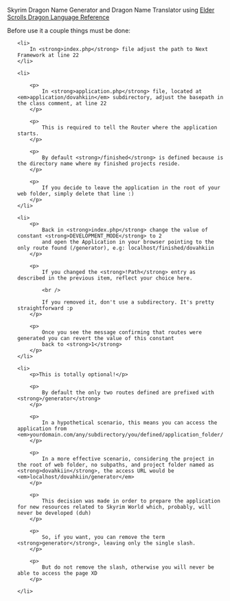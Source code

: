 Skyrim Dragon Name Generator and Dragon Name Translator using
<a href="http://elderscrolls.wikia.com/wiki/Dragon_Language" rel="nofollow">	Elder Scrolls Dragon Language Reference
</a>

Before use it a couple things must be done:

<ol>

	<li>
		In <strong>index.php</strong> file adjust the path to Next Framework at line 22
	</li>

	<li>

		<p>
			In <strong>application.php</strong> file, located at <em>application/dovahkiin</em> subdirectory, adjust the basepath in the class comment, at line 22
		</p>

		<p>
			This is required to tell the Router where the application starts.
		</p>

		<p>
			By default <strong>/finished</strong> is defined because is the directory name where my finished projects reside.
		</p>

		<p>
			If you decide to leave the application in the root of your web folder, simply delete that line :)
		</p>
	</li>

	<li>
		<p>
			Back in <strong>index.php</strong> change the value of constant <strong>DEVELOPMENT_MODE</strong> to 2
			and open the Application in your browser pointing to the only route found (/generator), e.g: localhost/finished/dovahkiin
		</p>

		<p>
			If you changed the <strong>!Path</strong> entry as described in the previous item, reflect your choice here.

			<br />

			If you removed it, don't use a subdirectory. It's pretty straightforward :p
		</p>

		<p>
			Once you see the message confirming that routes were generated you can revert the value of this constant
			back to <strong>1</strong>
		</p>
	</li>

	<li>
		<p>This is totally optional!</p>

		<p>
			By default the only two routes defined are prefixed with <strong>/generator</strong>
		</p>

		<p>
			In a hypothetical scenario, this means you can access the application from <em>yourdomain.com/any/subdirectory/you/defined/application_folder/generator<em>
		</p>

		<p>
			In a more effective scenario, considering the project in the root of web folder, no subpaths, and project folder named as <strong>dovahkiin</strong>, the access URL would be <em>localhost/dovahkiin/generator</em>
		</p>

		<p>
			This decision was made in order to prepare the application for new resources related to Skyrim World which, probably, will never be developed (duh)
		</p>

		<p>
			So, if you want, you can remove the term <strong>generator</strong>, leaving only the single slash.
		</p>

		<p>
			But do not remove the slash, otherwise you will never be able to access the page XD
		</p>

	</li>

</ol>